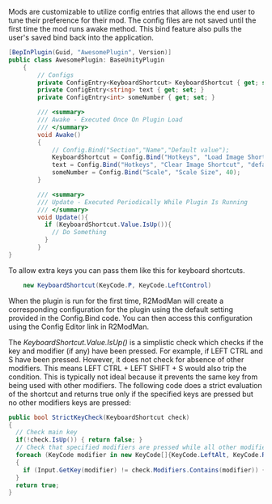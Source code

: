 Mods are customizable to utilize config entries that allows the end user to tune their preference for their mod.
The config files are not saved until the first time the mod runs awake method. This bind feature also pulls the
user's saved bind back into the application. 

```csharp
[BepInPlugin(Guid, "AwesomePlugin", Version)]
public class AwesomePlugin: BaseUnityPlugin
    {
        // Configs
        private ConfigEntry<KeyboardShortcut> KeyboardShortcut { get; set; }
        private ConfigEntry<string> text { get; set; }
        private ConfigEntry<int> someNumber { get; set; }

        /// <summary>
        /// Awake - Executed Once On Plugin Load
        /// </summary>
        void Awake()
        {
            // Config.Bind("Section","Name","Default value");
            KeyboardShortcut = Config.Bind("Hotkeys", "Load Image Shortcut", new KeyboardShortcut(KeyCode.F1));
            text = Config.Bind("Hotkeys", "Clear Image Shortcut", "default string");
            someNumber = Config.Bind("Scale", "Scale Size", 40);
        }

        /// <summary>
        /// Update - Executed Periodically While Plugin Is Running
        /// </summary>
        void Update(){
          if (KeyboardShortcut.Value.IsUp()){
            // Do Something
          }
        }
}
```

To allow extra keys you can pass them like this for keyboard shortcuts.
```csharp
    new KeyboardShortcut(KeyCode.P, KeyCode.LeftControl)
```

When the plugin is run for the first time, R2ModMan will create a corresponding configuration for the plugin using the default setting provided in the Config.Bind code. You can then access this configuration using the Config Editor link in R2ModMan.

The *KeyboardShortcut.Value.IsUp()* is a simplistic check which checks if the key and modifier (if any) have been pressed. For example, if LEFT CTRL and S have been pressed. However, it does not check for absence of other modifiers. This means LEFT CTRL + LEFT SHIFT + S would also trip the condition. This is typically not ideal because it prevents the same key from being used with other modifiers. The following code does a strict evaluation of the shortcut and returns true only if the specified keys are pressed but no other modifiers keys are pressed:

```C#
public bool StrictKeyCheck(KeyboardShortcut check)
{
  // Check main key
  if(!check.IsUp()) { return false; }
  // Check that specified modifiers are pressed while all other modifiers are not pressed
  foreach (KeyCode modifier in new KeyCode[]{KeyCode.LeftAlt, KeyCode.RightAlt, KeyCode.LeftControl, KeyCode.RightControl, KeyCode.LeftShift, KeyCode.RightShift })
  {
    if (Input.GetKey(modifier) != check.Modifiers.Contains(modifier)) { return false; }
  }
  return true;
}
```

